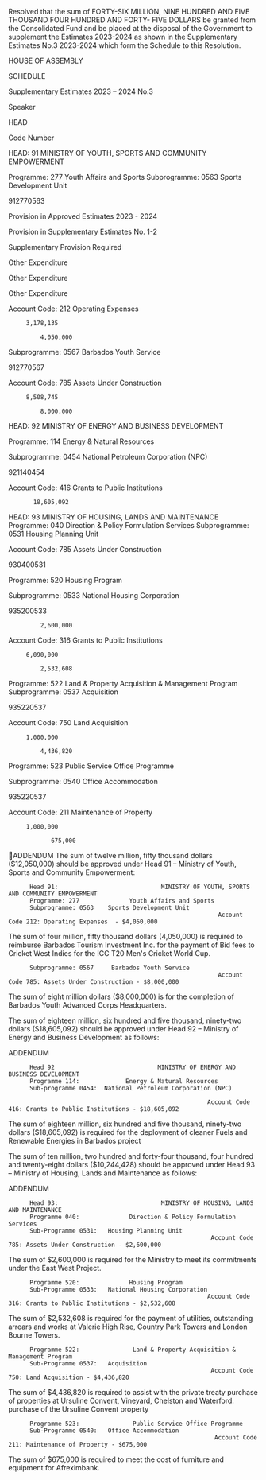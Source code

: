 Resolved that the sum of FORTY-SIX MILLION, NINE HUNDRED AND FIVE THOUSAND FOUR HUNDRED AND FORTY-
FIVE DOLLARS be granted from the Consolidated Fund and be placed at the disposal of the Government to supplement the
Estimates 2023-2024 as shown in the Supplementary Estimates No.3  2023-2024 which form the Schedule to this Resolution.

HOUSE OF ASSEMBLY

SCHEDULE

Supplementary Estimates 2023 – 2024 No.3

Speaker

HEAD

Code Number

HEAD: 91 MINISTRY OF YOUTH, SPORTS AND
COMMUNITY EMPOWERMENT

Programme: 277 Youth Affairs and Sports
Subprogramme: 0563 Sports Development Unit

912770563

Provision in
Approved
Estimates
2023 - 2024

Provision in
Supplementary
Estimates
No. 1-2

Supplementary
Provision
Required

Other
Expenditure

Other
Expenditure

Other Expenditure

Account Code: 212 Operating Expenses

         3,178,135

             4,050,000

Subprogramme: 0567 Barbados Youth Service

912770567

Account Code: 785 Assets Under Construction

         8,508,745

             8,000,000

HEAD: 92 MINISTRY OF ENERGY AND BUSINESS
DEVELOPMENT

Programme: 114 Energy & Natural Resources

Subprogramme: 0454 National Petroleum Corporation
(NPC)

921140454

Account Code: 416 Grants to Public Institutions

           18,605,092

HEAD: 93 MINISTRY OF HOUSING, LANDS AND
MAINTENANCE
Programme: 040 Direction & Policy Formulation
Services
Subprogramme: 0531 Housing Planning Unit

Account Code: 785 Assets Under Construction

930400531

Programme: 520 Housing Program

Subprogramme: 0533 National Housing Corporation

935200533

             2,600,000

Account Code: 316 Grants to Public Institutions

         6,090,000

             2,532,608

Programme: 522 Land & Property Acquisition &
Management Program
Subprogramme: 0537 Acquisition

935220537

Account Code: 750 Land Acquisition

         1,000,000

             4,436,820

Programme: 523 Public Service Office Programme

Subprogramme: 0540 Office Accommodation

935220537

Account Code: 211 Maintenance of Property

         1,000,000

                675,000

ADDENDUM
The sum of twelve million, fifty thousand dollars ($12,050,000) should be approved under Head 91 – Ministry of Youth, Sports and
Community Empowerment:

          Head 91:                             MINISTRY OF YOUTH, SPORTS AND COMMUNITY EMPOWERMENT
          Programme: 277              Youth Affairs and Sports
          Subprogramme: 0563    Sports Development Unit
                                                               Account Code 212: Operating Expenses  - $4,050,000

The sum of four million, fifty thousand dollars (4,050,000) is required to reimburse Barbados Tourism Investment Inc. for the
payment of Bid fees to Cricket West Indies for the ICC T20 Men's Cricket World Cup.

          Subprogramme: 0567     Barbados Youth Service
                                                               Account Code 785: Assets Under Construction - $8,000,000

The sum of eight million dollars ($8,000,000) is for the completion of Barbados Youth Advanced Corps Headquarters.

The sum of eighteen million, six hundred and five thousand, ninety-two dollars ($18,605,092) should be approved under Head 92 –
Ministry of Energy and Business Development as follows:

ADDENDUM

          Head 92                             MINISTRY OF ENERGY AND BUSINESS DEVELOPMENT
          Programme 114:             Energy & Natural Resources
          Sub-programme 0454:  National Petroleum Corporation (NPC)

                                                            Account Code 416: Grants to Public Institutions - $18,605,092

The sum of eighteen million, six hundred and five thousand, ninety-two dollars  ($18,605,092) is required for the deployment of
cleaner Fuels and Renewable Energies in Barbados project

The sum of ten million, two hundred and forty-four thousand, four hundred and twenty-eight dollars ($10,244,428) should be
approved under Head 93 – Ministry of Housing, Lands and Maintenance as follows:

ADDENDUM

          Head 93:                             MINISTRY OF HOUSING, LANDS AND MAINTENANCE
          Programme 040:              Direction & Policy Formulation Services
          Sub-Programme 0531:   Housing Planning Unit
                                                             Account Code 785: Assets Under Construction - $2,600,000

The sum of $2,600,000 is required for the Ministry to meet its commitments under the East West Project.

          Programme 520:              Housing Program
          Sub-Programme 0533:   National Housing Corporation
                                                            Account Code 316: Grants to Public Institutions - $2,532,608

The sum of $2,532,608 is required for the payment of utilities, outstanding arrears and works at Valerie High Rise, Country Park
Towers and London Bourne Towers.

          Programme 522:               Land & Property Acquisition & Management Program
          Sub-Programme 0537:   Acquisition
                                                             Account Code 750: Land Acquisition - $4,436,820

The sum of $4,436,820 is required to assist with the private treaty purchase of properties at Ursuline Convent, Vineyard, Chelston
and Waterford.
purchase of the Ursuline Convent property

          Programme 523:               Public Service Office Programme
          Sub-Programme 0540:   Office Accommodation
                                                              Account Code 211: Maintenance of Property - $675,000

The sum of $675,000 is required to meet the cost of furniture and equipment for Afreximbank.


